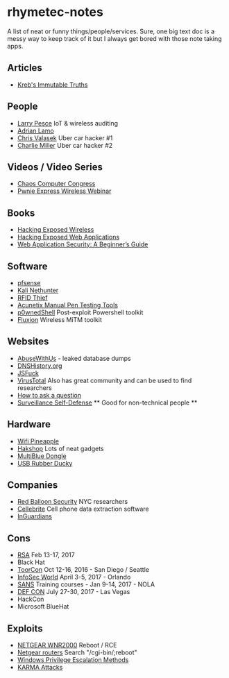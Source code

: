 # rhymetec-notes

A list of neat or funny things/people/services.
Sure, one big text doc is a messy way to keep track of it but I always get bored with those note taking apps.

## Articles
* [Kreb's Immutable Truths](https://krebsonsecurity.com/2017/01/krebss-immutable-truths-about-data-breaches/)

## People
* [Larry Pesce](https://www.sans.org/instructors/larry-pesce) IoT & wireless auditing
* [Adrian Lamo](https://www.quora.com/profile/Adri%C3%A1n-Lamo/answers?sort=views)
* [Chris Valasek](https://www.linkedin.com/in/chrisvalasek) Uber car hacker #1
* [Charlie Miller](https://www.linkedin.com/in/charliemiller2) Uber car hacker #2

## Videos / Video Series
* [Chaos Computer Congress](https://www.youtube.com/user/CCCen)
* [Pwnie Express Wireless Webinar](https://www.pwnieexpress.com/wireless-networks-devices-webinar-thank-you)

## Books
* [Hacking Exposed Wireless](http://a.co/dy84D0f)
* [Hacking Exposed Web Applications](http://a.co/9nILTZ0)
* [Web Application Security: A Beginner’s Guide](http://a.co/iAUrc5Z)

## Software
* [pfsense](https://pfsense.org/)
* [Kali Nethunter](https://www.offensive-security.com/kali-linux-nethunter-download/)
* [RFID Thief](http://www.bishopfox.com/resources/tools/rfid-hacking/attack-tools/)
* [Acunetix Manual Pen Testing Tools](http://www.darknet.org.uk/2017/01/free-manual-pen-testing-tools/)
* [p0wnedShell](http://www.darknet.org.uk/2017/01/p0wnedshell-powershell-runspace-post-exploitation-toolkit/) Post-exploit Powershell toolkit
* [Fluxion](http://www.darknet.org.uk/2017/01/fluxion-automated-evilap-attack-tool/) Wireless MiTM toolkit

## Websites
* [AbuseWithUs](http://abusewith.us/)  - leaked database dumps
* [DNSHistory.org](https://dnshistory.org/)
* [JSFuck](http://www.jsfuck.com/)
* [VirusTotal](https://www.virustotal.com/en/) Also has great community and can be used to find researchers
* [How to ask a question](http://www.catb.org/esr/faqs/smart-questions.html#idp64781136)
* [Surveillance Self-Defense](https://ssd.eff.org/) ** Good for non-technical people **

## Hardware
* [Wifi Pineapple](https://wifipineapple.com/)
* [Hakshop](https://hakshop.com/) Lots of neat gadgets
* [MultiBlue Dongle](http://a.co/3gU67rn)
* [USB Rubber Ducky](https://hakshop.com/products/usb-rubber-ducky-deluxe)

## Companies
* [Red Balloon Security](https://www.redballoonsecurity.com/) NYC researchers
* [Cellebrite](http://www.cellebrite.com/) Cell phone data extraction software
* [InGuardians](http://www.inguardians.com/)

## Cons
* [RSA](https://www.rsaconference.com/events/us17) Feb 13-17, 2017
* Black Hat
* [ToorCon](https://toorcon.net/) Oct 12-16, 2016 - San Diego / Seattle
* [InfoSec World](http://infosecworld.misti.com/) April 3-5, 2017 - Orlando
* [SANS](https://www.sans.org/event/security-east-2017) Training courses - Jan 9-14, 2017 - NOLA
* [DEF CON](https://www.defcon.org/) July 27-30, 2017 - Las Vegas
* HackCon
* Microsoft BlueHat

## Exploits
* [NETGEAR WNR2000](http://securityaffairs.co/wordpress/54647/hacking/netgear-wnr2000-routers-flaw.html) Reboot / RCE
* [Netgear routers](https://www.grc.com/sn/sn-590.txt) Search "/cgi-bin/;reboot"
* [Windows Privilege Escalation Methods](https://pentest.blog/windows-privilege-escalation-methods-for-pentesters/)
* [KARMA Attacks](http://theta44.org/karma/)
